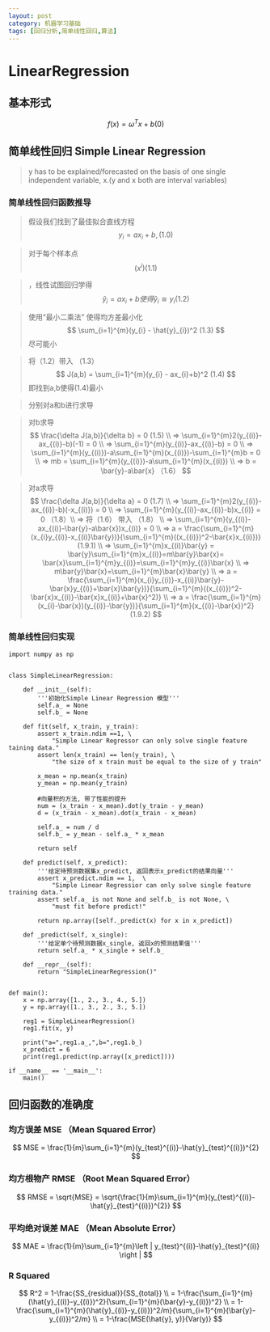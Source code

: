 ```yaml
---
layout: post
category: 机器学习基础
tags: [回归分析,简单线性回归,算法]
---
```


LinearRegression
===========

## 基本形式
$$
	f(x)=\omega ^{T}x+b	(0)
$$

## 简单线性回归 Simple Linear Regression

> y has to be explained/forecasted on the basis of one single independent variable, x.(y and x both are interval variables)

### 简单线性回归函数推导

> 假设我们找到了最佳拟合直线方程 
$$
    y_{i} = ax_{i} + b, (1.0)
$$

> 对于每个样本点
$$
  (x^{i})     (1.1)
$$

>，线性试图回归学得
$$
        \hat{y}_{i} = a x_{i} +b 使得 \hat{y}_{i} \cong y_{i}  (1.2)	
$$

> 使用“最小二乘法” 使得均方差最小化
$$
	\sum_{i=1}^{m}(y_{i} - \hat{y}_{i})^2   (1.3)
$$
> 尽可能小

>  将（1.2）带入 （1.3）
$$
	J(a,b) = \sum_{i=1}^{m}(y_{i} - ax_{i}+b)^2  (1.4)
$$
> 即找到a,b使得(1.4)最小

> 分别对a和b进行求导

> 对b求导
$$
	\frac{\delta J(a,b)}{\delta b} = 0	(1.5)	\\
	=> \sum_{i=1}^{m}2(y_{(i)}-ax_{(i)}-b)(-1) = 0  \\
	=> \sum_{i=1}^{m}(y_{(i)}-ax_{(i)}-b) = 0        \\
	=> \sum_{i=1}^{m}(y_{(i)})-a\sum_{i=1}^{m}(x_{(i)})-\sum_{i=1}^{m}b = 0 \\	=> mb = \sum_{i=1}^{m}(y_{(i)})-a\sum_{i=1}^{m}(x_{(i)})  \\
	=> b = \bar{y}-a\bar{x}  （1.6）
$$

> 对a求导
$$
	\frac{\delta J(a,b)}{\delta a} = 0	(1.7)   \\
	=>  \sum_{i=1}^{m}2(y_{(i)}-ax_{(i)}-b)(-x_{(i)}) = 0	\\
	=> \sum_{i=1}^{m}(y_{(i)}-ax_{(i)}-b)x_{(i)} = 0	 （1.8）\\
	=> 将（1.6） 带入 （1.8）   \\
	=> \sum_{i=1}^{m}(y_{(i)}-ax_{(i)}-\bar{y}-a\bar{x})x_{(i)} = 0  \\
	=> a = \frac{\sum_{i=1}^{m}(x_{i}y_{(i)}-x_{(i)}\bar{y})}{\sum_{i=1}^{m}((x_{(i)})^2-\bar{x}x_{(i)})} 	(1.9.1) \\
	=> \sum_{i=1}^{m}x_{(i)}\bar{y} = \bar{y}\sum_{i=1}^{m}x_{(i)}=m\bar{y}\bar{x}= \bar{x}\sum_{i=1}^{m}y_{(i)}=\sum_{i=1}^{m}y_{(i)}\bar{x} \\
	=> m\bar{y}\bar{x}=\sum_{i=1}^{m}\bar{x}\bar{y} \\
	=> a = \frac{\sum_{i=1}^{m}(x_{i}y_{(i)}-x_{(i)}\bar{y}-\bar{x}y_{(i)}+\bar{x}\bar{y})}{\sum_{i=1}^{m}((x_{(i)})^2-\bar{x}x_{(i)}-\bar{x}x_{(i)}+\bar{x}^2)}  \\
	=> a = \frac{\sum_{i=1}^{m}(x_{i}-\bar{x})(y_{(i)}-\bar{y})}{\sum_{i=1}^{m}(x_{(i)}-\bar{x})^2} 	(1.9.2) 
$$

### 简单线性回归实现

	import numpy as np

	
	class SimpleLinearRegression:
	
		def __init__(self):
			'''初始化Simple Linear Regression 模型'''
			self.a_ = None
			self.b_ = None

		def fit(self, x_train, y_train):
			assert x_train.ndim ==1, \
				"Simple Linear Regressor can only solve single feature taining data."
			assert len(x_train) == len(y_train), \
				"the size of x train must be equal to the size of y train"
	
			x_mean = np.mean(x_train)
			y_mean = np.mean(y_train)

			#向量积的方法, 带了性能的提升
			num = (x_train - x_mean).dot(y_train - y_mean)
			d = (x_train - x_mean).dot(x_train - x_mean)
		
			self.a_ = num / d
			self.b_ = y_mean - self.a_ * x_mean

			return self

		def predict(self, x_predict):
			'''给定待预测数据集x_predict, 返回表示x_predict的结果向量'''
			assert x_predict.ndim == 1,  \
				"Simple Linear Regressior can only solve single feature training data."
			assert self.a_ is not None and self.b_ is not None, \
				"must fit before predict!"
		
			return np.array([self._predict(x) for x in x_predict])

		def _predict(self, x_single):
			'''给定单个待预测数据x_single, 返回x的预测结果值'''
			return self.a_ * x_single + self.b_

		def __repr__(self):
			return "SimpleLinearRegression()"

	
	def main():
		x = np.array([1., 2., 3., 4., 5.])
		y = np.array([1., 3., 2., 3., 5.])
	
		reg1 = SimpleLinearRegression()
		reg1.fit(x, y)

		print("a=",reg1.a_,",b=",reg1.b_)
		x_predict = 6	
		print(reg1.predict(np.array([x_predict])))

	if __name__ == '__main__':
		main()


## 回归函数的准确度

### 均方误差 MSE （Mean Squared Error）
$$
	MSE = \frac{1}{m}\sum_{i=1}^{m}(y_{test}^{(i)}-\hat{y}_{test}^{(i)})^{2}
$$

### 均方根物产 RMSE （Root Mean Squared Error）
$$
	RMSE = \sqrt{MSE} = \sqrt{\frac{1}{m}\sum_{i=1}^{m}(y_{test}^{(i)}-\hat{y}_{test}^{(i)})^{2}}
$$

### 平均绝对误差 MAE （Mean Absolute Error）
$$
	MAE = \frac{1}{m}\sum_{i=1}^{m}\left | y_{test}^{(i)}-\hat{y}_{test}^{(i)} \right |
$$

### R Squared
$$
	R^2 = 1-\frac{SS_{residual}}{SS_{total}} \\
	= 1-\frac{\sum_{i=1}^{m}(\hat{y}_{(i)}-y_{(i)})^2}{\sum_{i=1}^{m}(\bar{y}-y_{(i)})^2} \\
	= 1-\frac{\sum_{i=1}^{m}(\hat{y}_{(i)}-y_{(i)})^2/m}{\sum_{i=1}^{m}(\bar{y}-y_{(i)})^2/m} \\
	= 1-\frac{MSE(\hat{y}, y)}{Var(y)} 
$$
